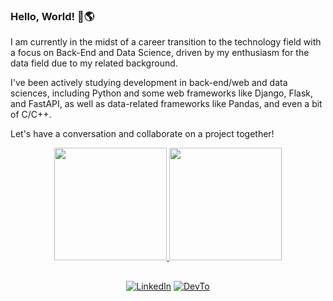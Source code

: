 ### Hello, World! 👋🌎

I am currently in the midst of a career transition to the technology field with a focus on Back-End and Data Science, driven by my enthusiasm for the data field due to my related background.

I've been actively studying development in back-end/web and data sciences, including Python and some web frameworks like Django, Flask, and FastAPI, as well as data-related frameworks like Pandas, and even a bit of C/C++.

Let's have a conversation and collaborate on a project together!



<div align="center">
  <a href="https://joseevilasio.github.io/">
  <img height="180em" src="https://github-readme-stats.vercel.app/api?username=joseevilasio&show_icons=true&theme=vue-dark"/>
  <img height="180em" src="https://github-readme-stats.vercel.app/api/top-langs/?username=joseevilasio&layout=compact&langs_count=7&theme=vue-dark"/>  
</div>

##

<div align="center">
  
<a href="https://www.linkedin.com/in/joseevilasio/"><img alt="LinkedIn" src="https://img.shields.io/badge/LinkedIn-José%20Junior-brightgreen?style=for-the-badge&logo=linkedin"></a> 
<a href="https://dev.to/josejunior"><img alt="DevTo" src="https://img.shields.io/badge/Devto-José%20Junior-brightgreen?style=for-the-badge&logo=dev.to"></a>
  
</div>
